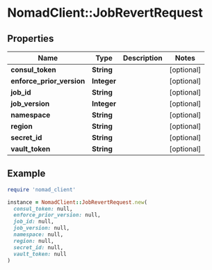 # NomadClient::JobRevertRequest

## Properties

| Name | Type | Description | Notes |
| ---- | ---- | ----------- | ----- |
| **consul_token** | **String** |  | [optional] |
| **enforce_prior_version** | **Integer** |  | [optional] |
| **job_id** | **String** |  | [optional] |
| **job_version** | **Integer** |  | [optional] |
| **namespace** | **String** |  | [optional] |
| **region** | **String** |  | [optional] |
| **secret_id** | **String** |  | [optional] |
| **vault_token** | **String** |  | [optional] |

## Example

```ruby
require 'nomad_client'

instance = NomadClient::JobRevertRequest.new(
  consul_token: null,
  enforce_prior_version: null,
  job_id: null,
  job_version: null,
  namespace: null,
  region: null,
  secret_id: null,
  vault_token: null
)
```

